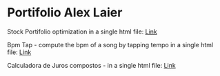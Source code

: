# Portifolio Alex Laier


Stock Portifolio optimization in a single html file:
[Link](https://alexlaier.github.io/Portifolio/portifolio_optimization.html)


Bpm Tap - compute the bpm of a song by tapping tempo in a single html file:
[Link](https://alexlaier.github.io/Portifolio/tap_bpm.html)


Calculadora de Juros compostos - in a single html file:
[Link](https://alexlaier.github.io/Portifolio/calculadora_juros_compostos.html)
